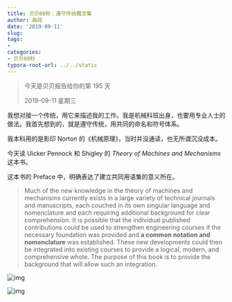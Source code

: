```yaml
---
title: 贝贝60秒：遵守传统概念集
author: 曲政
date: '2019-09-11'
slug: 
tags:
- 
categories:
- 贝贝60秒
typora-root-url: ../../static
---
```


>   今天是贝贝报告给你的第 195 天
>
>   2019-09-11 星期三

我想对接一个传统，用它来描述我的工作。我是机械科班出身，也要用专业人士的做法。我首先想到的，就是遵守传统，用共同的命名和符号体系。

我本科用的是影印 Norton 的《机械原理》，当时并没通读，也无所谓沉没成本。

今天读 Uicker Pennock 和 Shigley 的 *Theory of Machines and Mechanisms* 这本书。

这本书的 Preface 中，明确表达了建立共同用语集的意义所在。

>   Much of the new knowledge in the theory of machines and mechanisms currently exists in a large variety of technical journals and manuscripts, each couched in its own singular language and nomenclature and each requiring additional background for clear comprehension. It is possible that the individual published contributions could be used to strengthen engineering courses if the necessary foundation was provided and **a common notation and nomenclature** was established. These new developments could then be integrated into existing courses to provide a logical, modern, and comprehensive whole. The purpose of this book is to provide the background that will allow such an integration.

![img](/images/2019-09-11-%E8%B4%9D%E8%B4%9D60%E7%A7%92%EF%BC%9A%E9%81%B5%E5%AE%88%E4%BC%A0%E7%BB%9F%E6%A6%82%E5%BF%B5%E9%9B%86/640-20200416094223434.jpeg)



![img](/images/2019-09-11-%E8%B4%9D%E8%B4%9D60%E7%A7%92%EF%BC%9A%E9%81%B5%E5%AE%88%E4%BC%A0%E7%BB%9F%E6%A6%82%E5%BF%B5%E9%9B%86/640-20200416094223410.jpeg)


